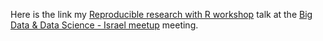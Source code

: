Here is the link my [Reproducible research with R workshop](http://shlomyli.github.io/ReproducibleResearchWorkshop/reproducible_research_with_R.html) talk at the 
[Big Data & Data Science - Israel meetup](http://www.meetup.com/Big-Data-Israel/events/210911512/) meeting.

